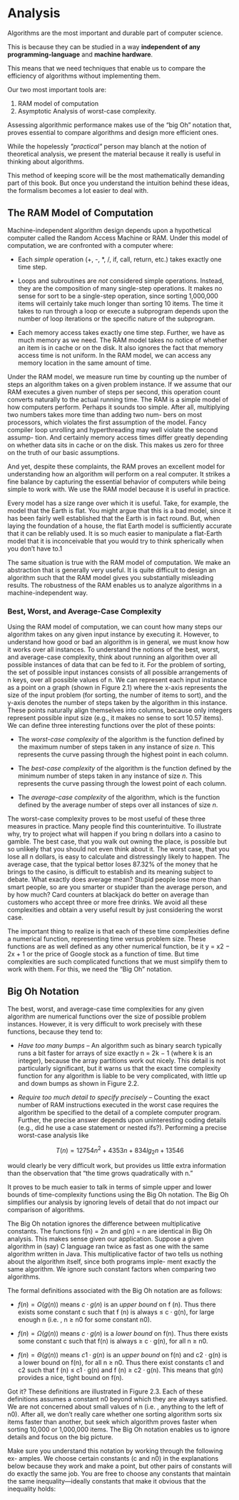 # Analysis

Algorithms are the most important and durable part of computer science.

This is because they can be studied in a way **independent of any programming-language** and **machine hardware**. 

This means that we need techniques that enable us to compare the efficiency of algorithms without implementing them. 

Our two most important tools are:

1. RAM model of computation 
2. Asymptotic Analysis of worst-case complexity.

Assessing algorithmic performance makes use of the “big Oh” notation that, proves essential to compare algorithms and design more efficient ones. 

While the hopelessly _"practical"_ person may blanch at the notion of theoretical analysis, we present the material because it really is useful in thinking about algorithms.

This method of keeping score will be the most mathematically demanding part of this book. But once you understand the intuition behind these ideas, the formalism becomes a lot easier to deal with.

## The RAM Model of Computation

Machine-independent algorithm design depends upon a hypothetical computer called the Random Access Machine or RAM. Under this model of computation, we are confronted with a computer where:

- Each _simple_ operation (+, -, *, /, if, call, return, etc.) takes exactly one time step.

- Loops and subroutines are _not_ considered simple operations. Instead, they are the composition of many single-step operations. It makes no sense for sort to be a single-step operation, since sorting 1,000,000 items will certainly take much longer than sorting 10 items. The time it takes to run through a loop or execute a subprogram depends upon the number of loop iterations or the specific nature of the subprogram.

- Each memory access takes exactly one time step. Further, we have as much memory as we need. The RAM model takes no notice of whether an item is in cache or on the disk. It also ignores the fact that memory access time is not uniform. In the RAM model, we can access any memory location in the same amount of time.

Under the RAM model, we measure run time by counting up the number of steps an algorithm takes on a given problem instance. If we assume that our RAM executes a given number of steps per second, this operation count converts naturally to the actual running time.
The RAM is a simple model of how computers perform. Perhaps it sounds too simple. After all, multiplying two numbers takes more time than adding two num- bers on most processors, which violates the first assumption of the model. Fancy compiler loop unrolling and hyperthreading may well violate the second assump- tion. And certainly memory access times differ greatly depending on whether data sits in cache or on the disk. This makes us zero for three on the truth of our basic assumptions.

And yet, despite these complaints, the RAM proves an excellent model for understanding how an algorithm will perform on a real computer. It strikes a fine balance by capturing the essential behavior of computers while being simple to work with. We use the RAM model because it is useful in practice.

Every model has a size range over which it is useful. Take, for example, the model that the Earth is flat. You might argue that this is a bad model, since it has been fairly well established that the Earth is in fact round. But, when laying the foundation of a house, the flat Earth model is sufficiently accurate that it can be reliably used. It is so much easier to manipulate a flat-Earth model that it is inconceivable that you would try to think spherically when you don’t have to.1

The same situation is true with the RAM model of computation. We make an abstraction that is generally very useful. It is quite difficult to design an algorithm such that the RAM model gives you substantially misleading results. The robustness of the RAM enables us to analyze algorithms in a machine-independent way.

### Best, Worst, and Average-Case Complexity

Using the RAM model of computation, we can count how many steps our algorithm takes on any given input instance by executing it. However, to understand how good or bad an algorithm is in general, we must know how it works over all instances.
To understand the notions of the best, worst, and average-case complexity, think about running an algorithm over all possible instances of data that can be fed to it. For the problem of sorting, the set of possible input instances consists of all possible arrangements of n keys, over all possible values of n. We can represent each input instance as a point on a graph (shown in Figure 2.1) where the x-axis represents the size of the input problem (for sorting, the number of items to sort), and the y-axis denotes the number of steps taken by the algorithm in this instance.
These points naturally align themselves into columns, because only integers represent possible input size (e.g., it makes no sense to sort 10.57 items). We can define three interesting functions over the plot of these points:

* The _worst-case complexity_ of the algorithm is the function defined by the maximum number of steps taken in any instance of size _n_. This represents the curve passing through the highest point in each column.

* The _best-case complexity_ of the algorithm is the function defined by the minimum number of steps taken in any instance of size _n_. This represents the curve passing through the lowest point of each column.

* The _average-case complexity_ of the algorithm, which is the function defined by the average number of steps over all instances of size _n_.

The worst-case complexity proves to be most useful of these three measures in practice. Many people find this counterintuitive. To illustrate why, try to project what will happen if you bring n dollars into a casino to gamble. The best case, that you walk out owning the place, is possible but so unlikely that you should not even think about it. The worst case, that you lose all n dollars, is easy to calculate and distressingly likely to happen. The average case, that the typical bettor loses 87.32% of the money that he brings to the casino, is difficult to establish and its meaning subject to debate. What exactly does average mean? Stupid people lose more than smart people, so are you smarter or stupider than the average person, and by how much? Card counters at blackjack do better on average than customers who accept three or more free drinks. We avoid all these complexities and obtain a very useful result by just considering the worst case.

The important thing to realize is that each of these time complexities define a numerical function, representing time versus problem size. These functions are as well defined as any other numerical function, be it y = x2 − 2x + 1 or the price of Google stock as a function of time. But time complexities are such complicated functions that we must simplify them to work with them. For this, we need the “Big Oh” notation.

## Big Oh Notation

The best, worst, and average-case time complexities for any given algorithm are numerical functions over the size of possible problem instances. However, it is very difficult to work precisely with these functions, because they tend to:

* _Have too many bumps_ – An algorithm such as binary search typically runs a bit faster for arrays of size exactly n = 2k − 1 (where k is an integer), because the array partitions work out nicely. This detail is not particularly significant, but it warns us that the exact time complexity function for any algorithm is liable to be very complicated, with little up and down bumps as shown in Figure 2.2.

* _Require too much detail to specify precisely_ – Counting the exact number of RAM instructions executed in the worst case requires the algorithm be specified to the detail of a complete computer program. Further, the precise answer depends upon uninteresting coding details (e.g., did he use a case statement or nested ifs?). Performing a precise worst-case analysis like

$$T(n)=12754n^2 +4353n+834lg_2n+13546$$

would clearly be very difficult work, but provides us little extra information than the observation that “the time grows quadratically with n.”

It proves to be much easier to talk in terms of simple upper and lower bounds of time-complexity functions using the Big Oh notation. The Big Oh simplifies our analysis by ignoring levels of detail that do not impact our comparison of algorithms.

The Big Oh notation ignores the difference between multiplicative constants. The functions f(n) = 2n and g(n) = n are identical in Big Oh analysis. This makes sense given our application. Suppose a given algorithm in (say) C language ran twice as fast as one with the same algorithm written in Java. This multiplicative factor of two tells us nothing about the algorithm itself, since both programs imple- ment exactly the same algorithm. We ignore such constant factors when comparing two algorithms.

The formal definitions associated with the Big Oh notation are as follows:

* $f (n) = O(g(n))$ means $c · g(n)$ is an _upper bound_ on f (n). Thus there exists some constant c such that f (n) is always ≤ c · g(n), for large enough n (i.e. , n ≥ n0 for some constant n0).

* $f(n) = Ω(g(n))$ means $c · g(n)$ is a _lower bound_ on f(n). Thus there exists some constant c such that f(n) is always ≥ c · g(n), for all n ≥ n0.

* $f(n) = Θ(g(n))$ means $c1 · g(n)$ is an _upper bound_ on f(n) and c2 · g(n) is a lower bound on f(n), for all n ≥ n0. Thus there exist constants c1 and c2 such that f (n) ≤ c1 · g(n) and f (n) ≥ c2 · g(n). This means that g(n) provides a nice, tight bound on f(n).

Got it? These definitions are illustrated in Figure 2.3. Each of these definitions assumes a constant n0 beyond which they are always satisfied. We are not concerned about small values of n (i.e. , anything to the left of n0). After all, we don’t really care whether one sorting algorithm sorts six items faster than another, but seek which algorithm proves faster when sorting 10,000 or 1,000,000 items. The Big Oh notation enables us to ignore details and focus on the big picture.

Make sure you understand this notation by working through the following ex- amples. We choose certain constants (c and n0) in the explanations below because they work and make a point, but other pairs of constants will do exactly the same job. You are free to choose any constants that maintain the same inequality—ideally constants that make it obvious that the inequality holds: